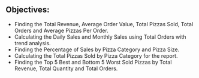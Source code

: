 ## Objectives:
 * Finding the Total Revenue, Average Order Value, Total Pizzas Sold, Total Orders and Average Pizzas Per Order.
 * Calculating the Daily Sales and Monthly Sales using Total Orders with trend analysis.
 * Finding the Percentage of Sales by Pizza Category and Pizza Size.
 * Calculating the Total Pizzas Sold by Pizza Category for the report.
 * Finding the Top 5 Best and Bottom 5 Worst Sold Pizzas by Total Revenue, Total Quantity and Total Orders.
